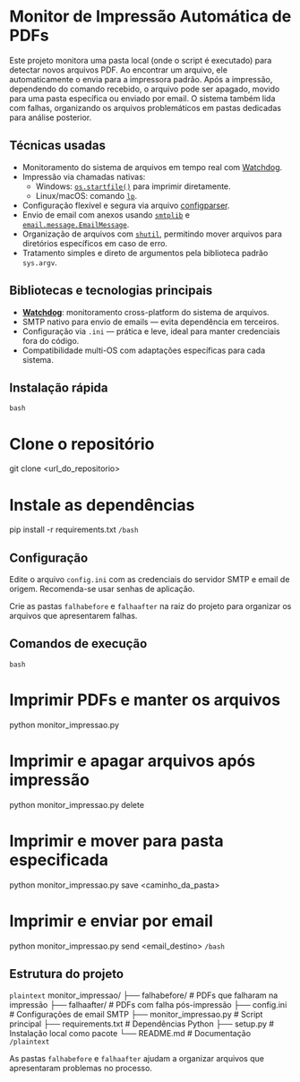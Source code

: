 # Monitor de Impressão Automática de PDFs

Este projeto monitora uma pasta local (onde o script é executado) para detectar novos arquivos PDF. Ao encontrar um arquivo, ele automaticamente o envia para a impressora padrão. Após a impressão, dependendo do comando recebido, o arquivo pode ser apagado, movido para uma pasta específica ou enviado por email. O sistema também lida com falhas, organizando os arquivos problemáticos em pastas dedicadas para análise posterior.

## Técnicas usadas

- Monitoramento do sistema de arquivos em tempo real com [Watchdog](https://python-watchdog.readthedocs.io/en/latest/).
- Impressão via chamadas nativas:
  - Windows: [`os.startfile()`](https://learn.microsoft.com/en-us/windows/win32/api/shellapi/nf-shellapi-shellexecutea) para imprimir diretamente.
  - Linux/macOS: comando [`lp`](https://man7.org/linux/man-pages/man1/lp.1.html).
- Configuração flexível e segura via arquivo [configparser](https://docs.python.org/3/library/configparser.html).
- Envio de email com anexos usando [`smtplib`](https://docs.python.org/3/library/smtplib.html) e [`email.message.EmailMessage`](https://docs.python.org/3/library/email.message.html).
- Organização de arquivos com [`shutil`](https://docs.python.org/3/library/shutil.html), permitindo mover arquivos para diretórios específicos em caso de erro.
- Tratamento simples e direto de argumentos pela biblioteca padrão `sys.argv`.

## Bibliotecas e tecnologias principais

- **[Watchdog](https://pypi.org/project/watchdog/)**: monitoramento cross-platform do sistema de arquivos.
- SMTP nativo para envio de emails — evita dependência em terceiros.
- Configuração via `.ini` — prática e leve, ideal para manter credenciais fora do código.
- Compatibilidade multi-OS com adaptações específicas para cada sistema.

## Instalação rápida

```bash```
# Clone o repositório
git clone <url_do_repositorio>

# Instale as dependências
pip install -r requirements.txt
```/bash```

## Configuração

Edite o arquivo `config.ini` com as credenciais do servidor SMTP e email de origem. Recomenda-se usar senhas de aplicação.

Crie as pastas `falhabefore` e `falhaafter` na raiz do projeto para organizar os arquivos que apresentarem falhas.

## Comandos de execução

```bash```
# Imprimir PDFs e manter os arquivos
python monitor_impressao.py

# Imprimir e apagar arquivos após impressão
python monitor_impressao.py delete

# Imprimir e mover para pasta especificada
python monitor_impressao.py save <caminho_da_pasta>

# Imprimir e enviar por email
python monitor_impressao.py send <email_destino>
```/bash```

## Estrutura do projeto

```plaintext```
monitor_impressao/
├── falhabefore/          # PDFs que falharam na impressão
├── falhaafter/           # PDFs com falha pós-impressão
├── config.ini            # Configurações de email SMTP
├── monitor_impressao.py  # Script principal
├── requirements.txt      # Dependências Python
├── setup.py              # Instalação local como pacote
└── README.md             # Documentação
```/plaintext```

As pastas `falhabefore` e `falhaafter` ajudam a organizar arquivos que apresentaram problemas no processo.
